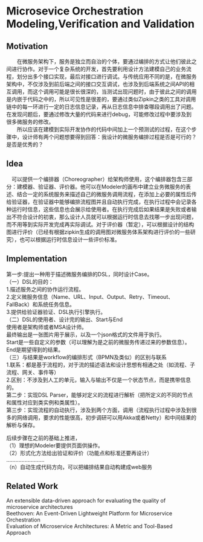 # Microsevice Orchestration Modeling,Verification and Validation
## Motivation

&emsp;&emsp;在微服务架构下，服务是独立而自治的个体，要通过编排的方式让他们彼此之间进行协作。对于一个复杂系统的开发，首先要利用设计方法建模自己的业务流程，划分出多个接口实现，最后对接口进行调试。与传统应用不同的是，在微服务架构中，不仅涉及到前后端之间的接口交互调试，也涉及到后端系统之间API的相互调用，而这个调用可能是很长很深的，当测试出现问题时，由于彼此之间的调用是内嵌于代码之中的，所以可见性是很差的，要通过类似Zipkin之类的工具对调用链中的每一环进行一定的日志信息记录，再从日志信息中排查哪段调用出了问题。在发现问题后，要通过修改大量的代码来进行debug，可能修改过程中要涉及到很多微服务的修改。  
&emsp;&emsp;所以应该在建模到实际开发协作的代码中间加上一个预测试的过程，在这个步骤中，设计师有两个问题想要得到回答：我设计的微服务编排过程是否是可行的？是否是优秀的？

## Idea
&emsp;可以提供一个编排器（Choreographer）给架构师使用，这个编排器包含三部分：建模器、验证器、评价器。他可以在Modeler的画布中建立业务微服务的表述、结合一定的系统服务来描述自己的微服务调用流程，在添加上必要的属性后传给验证器，在验证器中能够编排流程图并且自动执行完成，在执行过程中会记录各种运行时信息，这些信息也会展示给使用者。在执行完成后如果结果是失败或者输出不符合设计的初衷，那么设计人员就可以根据运行时信息去找哪一步出现问题，而不用等到实际开发完成再实际调试。对于评价器（暂定），可以根据设计的结构图进行评价（已经有根据zipkin生成的调用图对微服务体系架构进行评价的一些研究），也可以根据运行时信息设计一些评价标准。

## Implementation
 第一步:提出一种用于描述微服务编排的DSL，同时设计Case。  
（一）DSL的目的：  
1.描述服务之间的协作运行流程。  
2.定义微服务信息（Name、URL、Input、Output、Retry、Timeout、FallBack）和系统任务信息。  
3.提供给验证器验证、DSL执行引擎执行。  
（二）DSL的使用者、设计完的输出、Start与End  
使用者是架构师或者MSA设计师。  
最终输出是一张图片用于展示，以及一个json格式的文件用于执行。  
Start是一些自定义的参数（可以理解为是之前的微服务传递过来的参数信息）。  
End是期望得到的结果。  
（三）与结果是workflow的编排形式（BPMN及类似）的区别与联系  
1.联系：都是基于流程的，对于流的描述语法和设计思想有相通之处（如流程、子流程、网关、事件等）  
2.区别：不涉及到人工的单元，输入与输出不仅是一个状态节点，而是携带信息的。  
第二步：实现DSL Parser，能够对定义的流程进行解析（把所定义的不同的节点和属性对应到类实例和类属性）。  
第三步：实现流程的自动执行，涉及到两个方面，调用（流程执行过程中涉及到很多的网络调用，要求的性能很高，初步调研可以用Akka或者Netty）和中间结果的解析与保存。    



后续步骤在之前的基础上推进，    
（1）理想的Modeler要提供页面供操作。  
（2）形式化方法给出验证和评价（功能点和标准还要再设计）  
…………………….  
（n）自动生成代码方向，可以把编排结果自动构建成web服务  

## Related Work
An extensible data-driven approach for evaluating the quality of microservice architectures  
Beethoven: An Event-Driven Lightweight Platform for Microservice Orchestration  
Evaluation of Microservice Architectures: A Metric and Tool-Based Approach  
